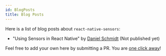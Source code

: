 ```yaml
---
id: BlogPosts
title: Blog Posts
---
```


Here is a list of blog posts about `react-native-sensors`:

- "Using Sensors in React Native" by [Daniel Schmidt](https://twitter.com/DSchmidt1992) (Not published yet)

Feel free to add your own here by submitting a PR. You are [one click away](https://github.com/react-native-sensors/react-native-sensors/edit/master/docs/Blogposts.md)!


